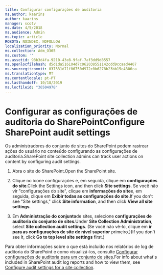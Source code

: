 ```yaml
---
title: Configurar configurações de auditoria
ms.author: kaarins
author: kaarins
manager: scotv
ms.date: 4/5/2018
ms.audience: Admin
ms.topic: article
ROBOTS: NOINDEX, NOFOLLOW
localization_priority: Normal
ms.collection: Adm_O365
ms.custom: ''
ms.assetid: 98b3d4fa-9210-43e8-9faf-7af3dd9d8557
ms.openlocfilehash: d5d1da516104d7c062038551142cdd9ccaad4407
ms.sourcegitcommit: 037331d71f06750d972c0b6278b23bb15c4806ca
ms.translationtype: MT
ms.contentlocale: pt-PT
ms.lasthandoff: 10/18/2019
ms.locfileid: "36504978"
---
```

# <a name="configure-sharepoint-audit-settings"></a><span data-ttu-id="a5a9c-102">Configurar as configurações de auditoria do SharePoint</span><span class="sxs-lookup"><span data-stu-id="a5a9c-102">Configure SharePoint audit settings</span></span>

<span data-ttu-id="a5a9c-103">Os administradores do conjunto de sites do SharePoint podem rastrear ações do usuário no conteúdo configurando as configurações de auditoria.</span><span class="sxs-lookup"><span data-stu-id="a5a9c-103">SharePoint site collection admins can track user actions on content by configuring audit settings.</span></span>
  
1. <span data-ttu-id="a5a9c-104">Abra o site do SharePoint.</span><span class="sxs-lookup"><span data-stu-id="a5a9c-104">Open the SharePoint site.</span></span>
    
2. <span data-ttu-id="a5a9c-105">Clique no ícone configurações e, em seguida, clique em **configurações do site**.</span><span class="sxs-lookup"><span data-stu-id="a5a9c-105">Click the Settings icon, and then click **Site settings**.</span></span> <span data-ttu-id="a5a9c-106">Se você não vir "configurações do site", clique em **informações do site**e, em seguida, clique em **Exibir todas as configurações do site**.</span><span class="sxs-lookup"><span data-stu-id="a5a9c-106">If you don't see "Site settings," click **Site information**, and then click **View all site settings**.</span></span>
    
3. <span data-ttu-id="a5a9c-107">Em **Administração do conjunto**de sites, selecione **configurações de auditoria do conjunto de sites**.</span><span class="sxs-lookup"><span data-stu-id="a5a9c-107">Under **Site Collection Administration**, select **Site collection audit settings**.</span></span> <span data-ttu-id="a5a9c-108">(Se você não vê-lo, clique em **ir para as configurações de site de nível superior** primeiro.)</span><span class="sxs-lookup"><span data-stu-id="a5a9c-108">(If you don't see it, click **Go to top level site settings** first.)</span></span> 
    
<span data-ttu-id="a5a9c-109">Para obter informações sobre o que está incluído nos relatórios de log de auditoria do SharePoint e como visualizá-los, consulte [Configurar configurações de auditoria para um conjunto de sites](https://go.microsoft.com/fwlink/?linkid=404050).</span><span class="sxs-lookup"><span data-stu-id="a5a9c-109">For info about what's included in SharePoint audit log reports and how to view them, see [Configure audit settings for a site collection](https://go.microsoft.com/fwlink/?linkid=404050).</span></span>
  

